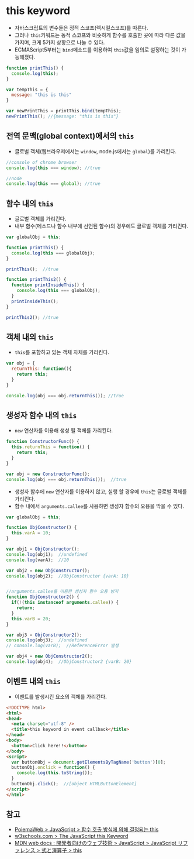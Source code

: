 # this keyword
- 자바스크립트의 변수들은 정적 스코프(렉시컬스코프)를 따른다.
- 그러나 `this`키워드는 동적 스코프와 비슷하게 함수를 호출한 곳에 따라 다른 값을 가지며, 크게 5가지 상황으로 나눌 수 있다.
- ECMAScript5부터는 `bind`메소드를 이용하여 `this`값을 임의로 설정하는 것이 가능해졌다.

```javascript
function printThis() {
  console.log(this);
}

var tempThis = {
  message: "this is this"
}

var newPrintThis = printThis.bind(tempThis);
newPrintThis(); //{message: "this is this"}
```

## 전역 문맥(global context)에서의 `this`
- 글로벌 객체(웹브라우저에서는 `window`, node.js에서는 `global`)를 가리킨다.

```javascript
//console of chrome browser
console.log(this === window); //true

//node
console.log(this === global); //true
```

## 함수 내의 `this`
- 글로벌 객체를 가리킨다.
- 내부 함수(메소드나 함수 내부에 선언된 함수)의 경우에도 글로벌 객체를 가리킨다.

```javascript
var globalObj = this;

function printThis() {
  console.log(this === globalObj);
}

printThis();  //true

function printThis2() {
  function printInsideThis() {
    console.log(this === globalObj);
  }
  printInsideThis();
}

printThis2(); //true
```

## 객체 내의 `this`
- `this`를 포함하고 있는 객체 자체를 가리킨다.

```javascript
var obj = {
  returnThis: function(){
    return this;
  }
}

console.log(obj === obj.returnThis()); //true
```

## 생성자 함수 내의 `this`
- `new` 연산자를 이용해 생성 될 객체를 가리킨다.

```javascript
function ConstructorFunc() {
  this.returnThis = function() {
    return this;
  }
}

var obj = new ConstructorFunc();
console.log(obj === obj.returnThis());  //true
```

- 생성자 함수에 `new` 연산자를 이용하지 않고, 실행 할 경우에 `this`는 글로벌 객체를 가리킨다.
- 함수 내에서 `arguments.callee`를 사용하면 생성자 함수의 오용을 막을 수 있다.

```javascript
var globalObj = this;

function ObjConstructor() {
  this.varA = 10;
}

var obj1 = ObjConstructor();
console.log(obj1);  //undefined
console.log(varA);  //10

var obj2 = new ObjConstructor();
console.log(obj2);  //ObjConstructor {varA: 10}


//arguments.callee를 이용한 생성자 함수 오용 방지
function ObjConstructor2() {
  if(!(this instanceof arguments.callee)) {
    return;
  }
  this.varB = 20;
}

var obj3 = ObjConstructor2();
console.log(obj3);  //undefined
// console.log(varB);  //ReferenceError 발생

var obj4 = new ObjConstructor2();
console.log(obj4);  //ObjConstructor2 {varB: 20}
```

## 이벤트 내의 `this`
- 이벤트를 발생시킨 요소의 객체를 가리킨다.

```html
<!DOCTYPE html>
<html>
<head>
  <meta charset="utf-8" />
  <title>this keyword in event callback</title>
</head>
<body>
  <button>Click here!!</button>  
</body>
<script>
  var buttonObj = document.getElementsByTagName('button')[0];
  buttonObj.onclick = function() {
    console.log(this.toString());
  }
  buttonObj.click();  //[object HTMLButtonElement]
</script>
</html>
```

## 참고
- [PoiemaWeb > JavaScript > 함수 호출 방식에 의해 결정되는 this](https://poiemaweb.com/js-this)
- [w3schools.com > The JavaScript this Keyword](https://www.w3schools.com/js/js_this.asp)
- [MDN web docs : 開発者向けのウェブ技術 > JavaScript > JavaScript リファレンス > 式と演算子 > this](https://developer.mozilla.org/ja/docs/Web/JavaScript/Reference/Operators/this)